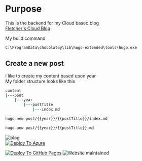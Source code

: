 # Purpose

This is the backend for my Cloud based blog  
[Fletcher's Cloud Blog](https://cloud.fskelly.com)

My build command

```bash
C:\ProgramData\chocolatey\lib\hugo-extended\tools\hugo.exe
```

## Create a new post

I like to create my content based upon year  
My folder structure looks like this  

```bash
content  
|---post
    |---year
        |---postTitle
            |---index.md
```

```bash
hugo new post/{{year}}/{{postTitle}}/index.md
```

```bash
hugo new post/{{year}}/{{postTitle}}.md
```

![blog](https://img.shields.io/website-up-down-green-red/https/cloud.fskelly.com.svg)  
[![Deploy To Azure](https://github.com/fskelly/flkelly-cloudblog/actions/workflows/deploy-hugo-storage-account-copy.yml/badge.svg)](https://github.com/fskelly/flkelly-cloudblog/actions/workflows/deploy-hugo-storage-account-copy.yml)

[![Deploy To GitHub Pages](https://github.com/fskelly/cloud.fskelly.com/actions/workflows/hugo.yaml/badge.svg)](https://github.com/fskelly/flkelly-cloudblog/actions/workflows/deploy-hugo-storage-account-copy.yml)
![Website maintained](https://img.shields.io/maintenance/yes/2024?style=plastic)
